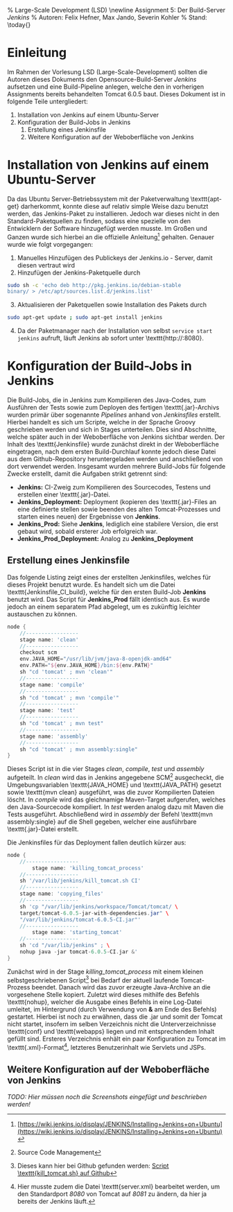 % Large-Scale Development (LSD) \newline Assignment 5: Der Build-Server *Jenkins*
% Autoren: Felix Hefner, Max Jando, Severin Kohler
% Stand: \today{}

# Einleitung

Im Rahmen der Vorlesung LSD (Large-Scale-Development) sollten die Autoren dieses Dokuments den Opensource-Build-Server *Jenkins* aufsetzen und eine Build-Pipeline anlegen, welche den in vorherigen Assignments bereits behandelten Tomcat 6.0.5 baut. Dieses Dokument ist in folgende Teile untergliedert:

1. Installation von Jenkins auf einem Ubuntu-Server
2. Konfiguration der Build-Jobs in Jenkins
	1. Erstellung eines Jenkinsfile
	2. Weitere Konfiguration auf der Weboberfläche von Jenkins

# Installation von Jenkins auf einem Ubuntu-Server

Da das Ubuntu Server-Betriebssystem mit der Paketverwaltung \texttt{apt-get} darherkommt, konnte diese auf relativ simple Weise dazu benutzt werden, das Jenkins-Paket zu installieren. Jedoch war dieses nicht in den Standard-Paketquellen zu finden, sodass eine spezielle von den Entwicklern der Software hinzugefügt werden musste. Im Großen und Ganzen wurde sich hierbei an die offizielle Anleitung[^1] gehalten. Genauer wurde wie folgt vorgegangen:

1. Manuelles Hinzufügen des Publickeys der Jenkins.io - Server, damit diesen vertraut wird
2. Hinzufügen der Jenkins-Paketquelle durch
```bash
sudo sh -c 'echo deb http://pkg.jenkins.io/debian-stable
binary/ > /etc/apt/sources.list.d/jenkins.list'
```
3. Aktualisieren der Paketquellen sowie Installation des Pakets durch
```bash
sudo apt-get update ; sudo apt-get install jenkins
```
4. Da der Paketmanager nach der Installation von selbst `service start jenkins` aufruft, läuft Jenkins ab sofort unter \texttt{http://<IP-des-Servers>:8080}.

[^1]: [https://wiki.jenkins.io/display/JENKINS/Installing+Jenkins+on+Ubuntu](https://wiki.jenkins.io/display/JENKINS/Installing+Jenkins+on+Ubuntu)

# Konfiguration der Build-Jobs in Jenkins

Die Build-Jobs, die in Jenkins zum Kompilieren des Java-Codes, zum Ausführen der Tests sowie zum Deployen des fertigen \texttt{.jar}-Archivs wurden primär über sogenannte *Pipelines* anhand von *Jenkinsfiles* erstellt. Hierbei handelt es sich um Scripte, welche in der Sprache Groovy geschrieben werden und sich in Stages unterteilen. Dies sind Abschnitte, welche später auch in der Weboberfläche von Jenkins sichtbar werden. Der Inhalt des \texttt{Jenkinsfile} wurde zunächst direkt in der Weboberfläche eingetragen, nach dem ersten Build-Durchlauf konnte jedoch diese Datei aus dem Github-Repository heruntergeladen werden und anschließend von dort verwendet werden. Insgesamt wurden mehrere Build-Jobs für folgende Zwecke erstellt, damit die Aufgaben strikt getrennt sind:

- **Jenkins:** CI-Zweig zum Kompilieren des Sourcecodes, Testens und erstellen einer \texttt{.jar}-Datei.
- **Jenkins_Deployment:** Deployment (kopieren des \texttt{.jar}-Files an eine definierte stellen sowie beenden des alten Tomcat-Prozesses und starten eines neuen) der Ergebnisse von **Jenkins**.
- **Jenkins_Prod:** Siehe **Jenkins**, lediglich eine stabilere Version, die erst gebaut wird, sobald ersterer Job erfolgreich war.
- **Jenkins_Prod_Deployment:** Analog zu **Jenkins_Deployment**

## Erstellung eines Jenkinsfile

Das folgende Listing zeigt eines der erstellten Jenkinsfiles, welches für dieses Projekt benutzt wurde. Es handelt sich um die Datei \texttt{Jenkinsfile\_CI\_build}, welche für den ersten Build-Job **Jenkins** benutzt wird. Das Script für **Jenkins_Prod** fällt identisch aus. Es wurde jedoch an einem separatem Pfad abgelegt, um es zukünftig leichter austauschen zu können.

~~~{.groovy .numberLines stepnumber=5 frame=single captionpos=b, caption="Jenkinsfile zum Bauen, Testen und Archivieren von Tomcat mit Maven"}
node {
	//-----------------
    stage name: 'clean'
	//-----------------
	checkout scm
	env.JAVA_HOME="/usr/lib/jvm/java-8-openjdk-amd64"
    env.PATH="${env.JAVA_HOME}/bin:${env.PATH}"
	sh "cd 'tomcat' ; mvn 'clean'"
	//-----------------
    stage name: 'compile'
	//-----------------
    sh "cd 'tomcat' ; mvn 'compile'"
    //-----------------
    stage name: 'test'
    //-----------------
    sh "cd 'tomcat' ; mvn test"
    //-----------------
    stage name: 'assembly'
	//-----------------
	sh "cd 'tomcat' ; mvn assembly:single"
}
~~~
Dieses Script ist in die vier Stages *clean*, *compile*, *test* und *assembly* aufgeteilt. In *clean* wird das in Jenkins angegebene SCM[^2] ausgecheckt, die Umgebungsvariablen \texttt{JAVA\_HOME} und \texttt{JAVA\_PATH} gesetzt sowie \texttt{mvn clean} ausgeführt, was die zuvor Kompilierten Dateien löscht. In *compile* wird das gleichnamige Maven-Target aufgerufen, welches den Java-Sourcecode kompiliert. In *test* werden analog dazu mit Maven die Tests ausgeführt. Abschließend wird in *assembly* der Befehl \texttt{mvn assembly:single} auf die Shell gegeben, welcher eine ausführbare \texttt{.jar}-Datei erstellt.

[^2]: Source Code Management

Die Jenkinsfiles für das Deployment fallen deutlich kürzer aus:

~~~{.groovy .numberLines stepnumber=5 frame=single captionpos=b, caption="Jenkinsfile zum Verbreiten von Tomcat mit Maven"}
node {
	//-----------------
	    stage name: 'killing_tomcat_process'
	//-----------------
	sh '/var/lib/jenkins/kill_tomcat.sh CI'
	//-----------------
    stage name: 'copying_files'
	//-----------------
	sh 'cp "/var/lib/jenkins/workspace/Tomcat/tomcat/ \   
	target/tomcat-6.0.5-jar-with-dependencies.jar" \   
	"/var/lib/jenkins/tomcat-6.0.5-CI.jar"'
	//-----------------
	    stage name: 'starting_tomcat'
	//-----------------
	sh 'cd "/var/lib/jenkins" ; \
	nohup java -jar tomcat-6.0.5-CI.jar &'
}
~~~
Zunächst wird in der Stage *killing_tomcat_process* mit einem kleinen selbstgeschriebenen Script[^3] bei Bedarf der aktuell laufende Tomcat-Prozess beendet. Danach wird das zuvor erzeugte Java-Archive an die vorgesehene Stelle kopiert. Zuletzt wird dieses mithilfe des Befehls \texttt{nohup}, welcher die Ausgabe eines Befehls in eine Log-Datei umleitet, im Hintergrund (durch Verwendung von **&** am Ende des Befehls) gestartet. Hierbei ist noch zu erwähnen, dass die .jar und somit der Tomcat nicht startet, insofern im selben Verzeichnis nicht die Unterverzeichnisse \texttt{conf} und \texttt{webapps} liegen und mit entsprechendem Inhalt gefüllt sind. Ersteres Verzeichnis enhält ein paar Konfiguration zu Tomcat im \texttt{.xml}-Format[^4], letzteres Benutzerinhalt wie Servlets und JSPs.

[^3]: Dieses kann hier bei Github gefunden werden: [Script \texttt{kill\_tomcat.sh} auf Github](https://github.com/lsd-lecture/repo-01/blob/master/kill_tomcat.sh)
[^4]: Hier musste zudem die Datei \texttt{server.xml} bearbeitet werden, um den Standardport *8080* von Tomcat auf *8081* zu ändern, da hier ja bereits der Jenkins läuft.

## Weitere Konfiguration auf der Weboberfläche von Jenkins

*TODO: Hier müssen noch die Screenshots eingefügt und beschrieben werden!*
